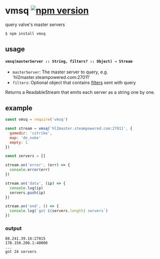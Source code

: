 # vmsq [![npm version](https://badge.fury.io/js/vmsq.svg)](http://badge.fury.io/js/vmsq)

query valve's master servers

```sh
$ npm install vmsq
```

## usage

#### `vmsq(masterServer :: String, filters? :: Object) → Stream`

- `masterServer`: The master server to query, e.g.  'hl2master.steampowered.com:27011'
- `filters`: Optional object that contains [filters](https://developer.valvesoftware.com/wiki/Master_Server_Query_Protocol#Filter) sent with query

Returns a ReadableStream that emits each server as a string one by one.

## example

```js
const vmsq = require('vmsq')

const stream = vmsq('hl2master.steampowered.com:27011', {
  gamedir: 'cstrike',
  map: 'de_nuke'
  empty: 1
})

const servers = []

stream.on('error', (err) => {
  console.error(err)
})

stream.on('data', (ip) => {
  console.log(ip)
  servers.push(ip)
})

stream.on('end', () => {
  console.log(`got ${servers.length} servers`)
})
```

### output

```
88.241.39.16:27015
178.150.208.1:40000
...
got 24 servers
```
